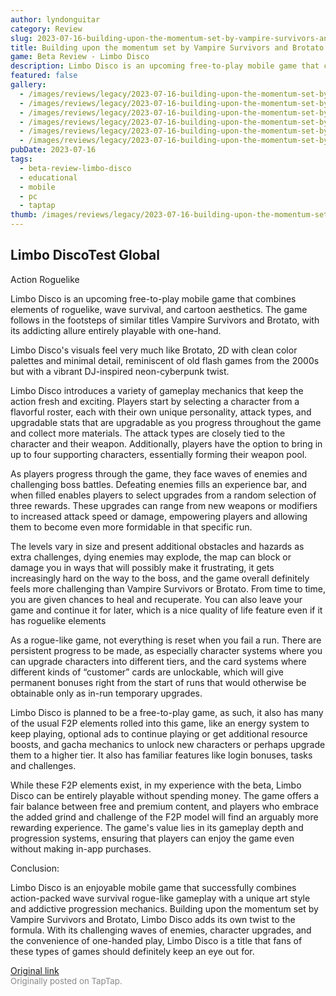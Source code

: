 ```yaml
---
author: lyndonguitar
category: Review
slug: 2023-07-16-building-upon-the-momentum-set-by-vampire-survivors-and-brotato-beta-review-limbo-disc
title: Building upon the momentum set by Vampire Survivors and Brotato | Beta Review - Limbo Disco
game: Beta Review - Limbo Disco
description: Limbo Disco is an upcoming free-to-play mobile game that combines elements of roguelike, wave survival, and cartoon aesthetics. The game follows in the footsteps of similar titles Vampire Survivors and Brotato, with its addicting allure entirely playable with one-hand.
featured: false
gallery:
  - /images/reviews/legacy/2023-07-16-building-upon-the-momentum-set-by-vampire-survivors-and-brotato--beta-review---limbo-disc-0.avif
  - /images/reviews/legacy/2023-07-16-building-upon-the-momentum-set-by-vampire-survivors-and-brotato--beta-review---limbo-disc-1.avif
  - /images/reviews/legacy/2023-07-16-building-upon-the-momentum-set-by-vampire-survivors-and-brotato--beta-review---limbo-disc-2.avif
  - /images/reviews/legacy/2023-07-16-building-upon-the-momentum-set-by-vampire-survivors-and-brotato--beta-review---limbo-disc-3.avif
  - /images/reviews/legacy/2023-07-16-building-upon-the-momentum-set-by-vampire-survivors-and-brotato--beta-review---limbo-disc-4.avif
  - /images/reviews/legacy/2023-07-16-building-upon-the-momentum-set-by-vampire-survivors-and-brotato--beta-review---limbo-disc-5.avif
pubDate: 2023-07-16
tags:
  - beta-review-limbo-disco
  - educational
  - mobile
  - pc
  - taptap
thumb: /images/reviews/legacy/2023-07-16-building-upon-the-momentum-set-by-vampire-survivors-and-brotato--beta-review---limbo-disc-0.avif
---
```


Limbo DiscoTest Global
--
Action
Roguelike

Limbo Disco is an upcoming free-to-play mobile game that combines elements of roguelike, wave survival, and cartoon aesthetics. The game follows in the footsteps of similar titles Vampire Survivors and Brotato, with its addicting allure entirely playable with one-hand.

Limbo Disco's visuals feel very much like Brotato, 2D with clean color palettes and minimal detail, reminiscent of old flash games from the 2000s but with a vibrant DJ-inspired neon-cyberpunk twist.

Limbo Disco introduces a variety of gameplay mechanics that keep the action fresh and exciting. Players start by selecting a character from a flavorful roster, each with their own unique personality, attack types, and upgradable stats that are upgradable as you progress throughout the game and collect more materials. The attack types are closely tied to the character and their weapon. Additionally, players have the option to bring in up to four supporting characters, essentially forming their weapon pool.

As players progress through the game, they face waves of enemies and challenging boss battles. Defeating enemies fills an experience bar, and when filled enables players to select upgrades from a random selection of three rewards. These upgrades can range from new weapons or modifiers to increased attack speed or damage, empowering players and allowing them to become even more formidable in that specific run.

The levels vary in size and present additional obstacles and hazards as extra challenges, dying enemies may explode, the map can block or damage you in ways that will possibly make it frustrating, it gets increasingly hard on the way to the boss, and the game overall definitely feels more challenging than Vampire Survivors or Brotato. From time to time, you are given chances to heal and recuperate. You can also leave your game and continue it for later, which is a nice quality of life feature even if it has roguelike elements

As a rogue-like game, not everything is reset when you fail a run. There are persistent progress to be made, as especially character systems where you can upgrade characters into different tiers, and the card systems where different kinds of “customer” cards are unlockable, which will give permanent bonuses right from the start of runs that would otherwise be obtainable only as in-run temporary upgrades.

Limbo Disco is planned to be a free-to-play game, as such, it also has many of the usual F2P elements rolled into this game, like an energy system to keep playing, optional ads to continue playing or get additional resource boosts, and gacha mechanics to unlock new characters or perhaps upgrade them to a higher tier. It also has familiar features like login bonuses, tasks and challenges.

While these F2P elements exist, in my experience with the beta, Limbo Disco can be entirely playable without spending money. The game offers a fair balance between free and premium content, and players who embrace the added grind and challenge of the F2P model will find an arguably more rewarding experience. The game's value lies in its gameplay depth and progression systems, ensuring that players can enjoy the game even without making in-app purchases.

Conclusion:

Limbo Disco is an enjoyable mobile game that successfully combines action-packed wave survival rogue-like gameplay with a unique art style and addictive progression mechanics. Building upon the momentum set by Vampire Survivors and Brotato, Limbo Disco adds its own twist to the formula. With its challenging waves of enemies, character upgrades, and the convenience of one-handed play, Limbo Disco is a title that fans of these types of games should definitely keep an eye out for.

[Original link](https://m.taptap.io/post/6008736?share_id=945dd9e952ec&utm_medium=share&utm_source=discord)<br><span style="font-size: 0.95em; color: #888;">Originally posted on TapTap.</span>